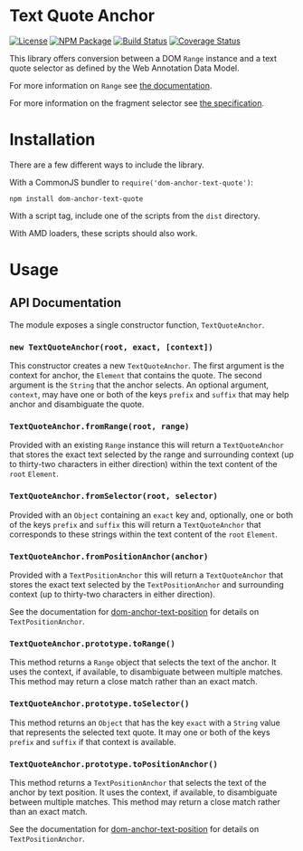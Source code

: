 Text Quote Anchor
=================

[![License](https://img.shields.io/badge/license-MIT-blue.svg)](http://opensource.org/licenses/MIT)
[![NPM Package](https://img.shields.io/npm/v/dom-anchor-text-quote.svg)](https://www.npmjs.com/package/dom-anchor-text-quote)
[![Build Status](https://travis-ci.org/hypothesis/dom-anchor-text-quote.svg?branch=master)](https://travis-ci.org/hypothesis/dom-anchor-text-quote)
[![Coverage Status](https://coveralls.io/repos/hypothesis/dom-anchor-text-quote/badge.svg?branch=master)](https://coveralls.io/r/hypothesis/dom-anchor-text-quote?branch=master)

This library offers conversion between a DOM `Range` instance and a text
quote selector as defined by the Web Annotation Data Model.

For more information on `Range` see
[the documentation](https://developer.mozilla.org/en-US/docs/Web/API/Range).

For more information on the fragment selector see
[the specification](http://www.w3.org/TR/annotation-model/#text-quote-selector).

Installation
============

There are a few different ways to include the library.

With a CommonJS bundler to `require('dom-anchor-text-quote')`:

    npm install dom-anchor-text-quote

With a script tag, include one of the scripts from the `dist` directory.

With AMD loaders, these scripts should also work.

Usage
=====


## API Documentation

The module exposes a single constructor function, `TextQuoteAnchor`.

### `new TextQuoteAnchor(root, exact, [context])`

This constructor creates a new `TextQuoteAnchor`. The first argument is the
context for anchor, the `Element` that contains the quote. The second argument
is the `String` that the anchor selects. An optional argument, `context`, may
have one or both of the keys `prefix` and `suffix` that may help anchor and
disambiguate the quote.

### `TextQuoteAnchor.fromRange(root, range)`

Provided with an existing `Range` instance this will return a
`TextQuoteAnchor` that stores the exact text selected by the range and
surrounding context (up to thirty-two characters in either direction)
within the text content of the `root` `Element`.

### `TextQuoteAnchor.fromSelector(root, selector)`

Provided with an `Object` containing an `exact` key and, optionally, one or
both of the keys `prefix` and `suffix` this will return a `TextQuoteAnchor`
that corresponds to these strings within the text content of the `root`
`Element`.

### `TextQuoteAnchor.fromPositionAnchor(anchor)`

Provided with a `TextPositionAnchor` this will return a `TextQuoteAnchor` that
stores the exact text selected by the `TextPositionAnchor` and surrounding
context (up to thirty-two characters in either direction).

See the documentation for [dom-anchor-text-position](https://github.com/hypothesis/dom-anchor-text-position)
for details on `TextPositionAnchor`.

### `TextQuoteAnchor.prototype.toRange()`

This method returns a `Range` object that selects the text of the anchor. It
uses the context, if available, to disambiguate between multiple matches. This
method may return a close match rather than an exact match.

### `TextQuoteAnchor.prototype.toSelector()`

This method returns an `Object` that has the key `exact` with a `String` value
that represents the selected text quote. It may one or both of the keys
`prefix` and `suffix` if that context is available.

### `TextQuoteAnchor.prototype.toPositionAnchor()`

This method returns a `TextPositionAnchor` that selects the text of the anchor
by text position. It uses the context, if available, to disambiguate between
multiple matches. This method may return a close match rather than an exact
match.

See the documentation for [dom-anchor-text-position](https://github.com/hypothesis/dom-anchor-text-position)
for details on `TextPositionAnchor`.
